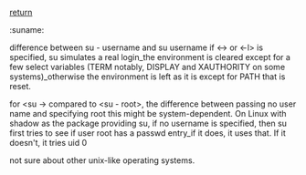 [return](switching)

:suname:

difference between su - username and su username if <-> or
<-l> is specified, su simulates a real login_the environment
is cleared except for a few select variables (TERM notably,
DISPLAY and XAUTHORITY on some systems)_otherwise the
environment is left as it is except for PATH that is reset.

for <su -> compared to <su - root>, the difference between
passing no user name and specifying root this might be
system-dependent. On Linux with shadow as the package
providing su, if no username is specified, then su first
tries to see if user root has a passwd entry_if it does, it
uses that. If it doesn't, it tries uid 0

not sure about other unix-like operating systems.
